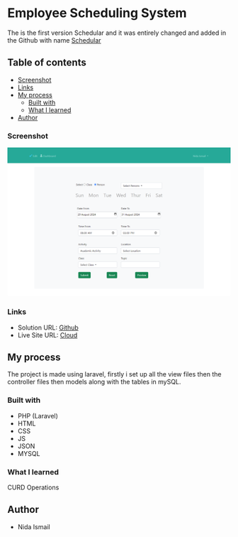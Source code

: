 # Employee Scheduling System
The is the first version Schedular and it was entirely changed and added in the Github with name [Schedular](https://github.com/nidaismail/Scheduler)

## Table of contents

- [Screenshot](#screenshot)
- [Links](#links)
- [My process](#my-process)
  - [Built with](#built-with)
  - [What I learned](#what-i-learned)
- [Author](#author)


### Screenshot

![](./schedule.png)

### Links

- Solution URL: [Github](https://github.com/nidaismail/Schedular-Old)
- Live Site URL: [Cloud](https://schedular.imdcollege.edu.pk/)

## My process

The project is made using laravel, firstly i set up all the view files then the controller files then models along with the tables in mySQL.

### Built with

- PHP (Laravel)
- HTML
- CSS
- JS
- JSON
- MYSQL

### What I learned

CURD Operations

## Author

- Nida Ismail

